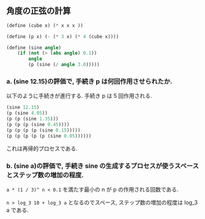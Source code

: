 ## 角度の正弦の計算

```scheme
(define (cube x) (* x x x ))

(define (p x) (- (* 3 x) (* 4 (cube x))))

(define (sine angle)
    (if (not (> (abs angle) 0.1))
        angle
        (p (sine (/ angle 3.0)))))
```

### a. (sine 12.15)の評価で, 手続き p は何回作用させられたか.

以下のように手続きが進行する. 手続き p は 5 回作用される.

```scheme
(sine 12.15)
(p (sine 4.05))
(p (p (sine 1.35)))
(p (p (p (sine 0.45))))
(p (p (p (p (sine 0.15)))))
(p (p (p (p (p (sine 0.05))))))
```

これは再帰的プロセスである.

### b. (sine a)の評価で, 手続き sine の生成するプロセスが使うスペースとステップ数の増加の程度.

`a * (1 / 3)^ n < 0.1` を満たす最小の n が p の作用される回数である.

`n > log_3 10 + log_3 a` となるのでスペース, ステップ数の増加の程度は log_3 a である.